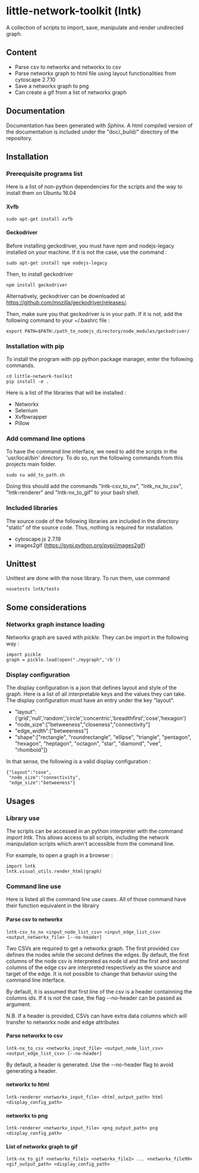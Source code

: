 # little-network-toolkit (lntk)

A collection of scripts to import, save, manipulate and render undirected graph.

## Content

- Parse csv to networkx and networkx to csv
- Parse networkx graph to html file using layout functionalities from cytoscape 2.7.10
- Save a networkx graph to png
- Can create a gif from a list of networkx graph

## Documentation

Documentation has been generated with *Sphinx*. A html compiled version of the documentation is included under the "doc/_build/" directory of the repository.

## Installation

### Prerequisite programs list

Here is a list of non-python dependencies for the scripts and the way to install them on Ubuntu 16.04

#### Xvfb

    sudo apt-get install xvfb

#### Geckodriver

Before installing geckodriver, you must have npm and nodejs-legacy installed on your machine. If it is not the case, use the command :

    sudo apt-get install npm nodejs-legacy

Then, to install geckodriver

    npm install geckodriver

Alternatively, geckodriver can be downloaded at https://github.com/mozilla/geckodriver/releases/.

Then, make sure you that geckodriver is in your path. If it is not, add the following command to your ~/.bashrc file :

    export PATH=$PATH:/path_to_nodejs_directory/node_modules/geckodriver/


### Installation with pip

To install the program with pip python package manager, enter the following commands.

    cd little-network-toolkit
    pip install -e .

Here is a list of the libraries that will be installed :

- Networkx
- Selenium
- Xvfbwrapper
- Pillow

### Add command line options

To have the command line interface, we need to add the scripts in the 'usr/local/bin' directory. To do so, run the following commands from this projects main folder.

    sudo su add_to_path.sh

Doing this should add the commands "lntk-csv_to_nx", "lntk_nx_to_csv", "lntk-renderer" and "lntk-nx_to_gif" to your bash shell.

### Included libraries

The source code of the following libraries are included in the directory "static" of the source code. Thus, nothing is required for installation.

- cytoscape.js 2.7.19
- images2gif (https://pypi.python.org/pypi/images2gif)

## Unittest

Unittest are done with the nose library. To run them, use command

    nosetests lntk/tests

## Some considerations

### Networkx graph instance loading

Networkx graph are saved with *pickle*. They can be import in the following way :

    import pickle
    graph = pickle.load(open("./mygraph",'rb'))

### Display configuration

The display configuration is a json that defines layout and style of the graph. Here is a list of all interpretable keys and the values they can take. The display configuration must have an entry under the key "layout".

- "layout":('grid','null','random','circle','concentric','breadthfirst','cose','hexagon')
- "node_size":["betweeness","closeness","connectivity"]
- "edge_width":["betweeness"]
- "shape":["rectangle", "roundrectangle", "ellipse", "triangle", "pentagon", "hexagon", "heptagon", "octagon", "star", "diamond", "vee", "rhomboid"]}

In that sense, the following is a valid display configuration :

    {"layout":"cose",
     "node_size":"connectivity",
     "edge_size":"betweeness"}

## Usages

### Library use

The scripts can be accessed in an python interpreter with the command *import lntk*. This allows access to all scripts, including the network manipulation scripts which aren't accessible from the command line.

For example, to open a graph in a browser :

    import lntk
    lntk.visual_utils.render_html(graph)


### Command line use

Here is listed all the command line use cases. All of those command have their function equivalent in the librairy

#### Parse csv to networkx

    lntk-csv_to_nx <input_node_list_csv> <input_edge_list_csv> <output_networkx_file> [--no-header]

Two CSVs are required to get a networkx graph. The first provided csv defines the nodes while the second defines the edges. By default, the first columns of the node csv is interpreted as node id and the first and second columns of the edge csv are interpreted respectively as the source and target of the edge. It is not possible to change that behavior using the command line interface.

By default, it is assumed that first line of the csv is a header containning the columns ids. If it is not the case, the flag --no-header can be passed as argument.

N.B. If a header is provided, CSVs can have extra data columns which will transfer to networkx node and edge attributes

#### Parse networkx to csv

    lntk-nx_to_csv <networkx_input_file> <output_node_list_csv> <output_edge_list_csv> [--no-header]

By default, a header is generated. Use the --no-header flag to avoid generating a header.

#### networkx to html

    lntk-renderer <networkx_input_file> <html_output_path> html <display_config_path> 

#### networkx to png

    lntk-renderer <networkx_input_file> <png_output_path> png <display_config_path>

#### List of networkx graph to gif

    lntk-nx_to_gif <networkx_file1> <networkx_file2> ... <networkx_file99> <gif_output_path> <display_config_path>

